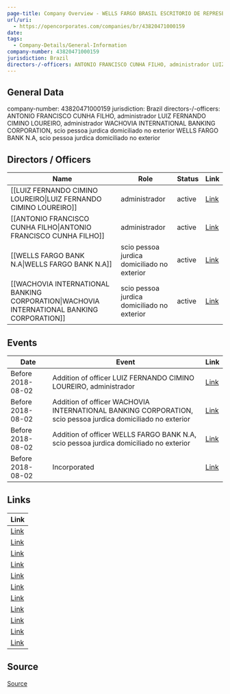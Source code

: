 ```yaml
---
page-title: Company Overview - WELLS FARGO BRASIL ESCRITORIO DE REPRESENTACAO LTDA. (Brazil)
url/uri:
  - https://opencorporates.com/companies/br/43820471000159
date: 
tags:
  - Company-Details/General-Information
company-number: 43820471000159
jurisdiction: Brazil
directors-/-officers: ANTONIO FRANCISCO CUNHA FILHO, administrador LUIZ FERNANDO CIMINO LOUREIRO, administrador WACHOVIA INTERNATIONAL BANKING CORPORATION, scio pessoa jurdica domiciliado no exterior WELLS FARGO BANK N.A, scio pessoa jurdica domiciliado no exterior
---
```

## General Data
company-number: 43820471000159
jurisdiction: Brazil
directors-/-officers: ANTONIO FRANCISCO CUNHA FILHO, administrador LUIZ FERNANDO CIMINO LOUREIRO, administrador WACHOVIA INTERNATIONAL BANKING CORPORATION, scio pessoa jurdica domiciliado no exterior WELLS FARGO BANK N.A, scio pessoa jurdica domiciliado no exterior

## Directors / Officers
| Name | Role | Status | Link |
|------|------|--------|------|
| [[LUIZ FERNANDO CIMINO LOUREIRO\|LUIZ FERNANDO CIMINO LOUREIRO]] | administrador | active | [Link](https://opencorporates.com/officers/309624464) |
| [[ANTONIO FRANCISCO CUNHA FILHO\|ANTONIO FRANCISCO CUNHA FILHO]] | administrador | active | [Link](https://opencorporates.com/officers/309624465) |
| [[WELLS FARGO BANK N.A\|WELLS FARGO BANK N.A]] | scio pessoa jurdica domiciliado no exterior | active | [Link](https://opencorporates.com/officers/315817909) |
| [[WACHOVIA INTERNATIONAL BANKING CORPORATION\|WACHOVIA INTERNATIONAL BANKING CORPORATION]] | scio pessoa jurdica domiciliado no exterior | active | [Link](https://opencorporates.com/officers/315817910) |

## Events
| Date | Event | Link |
|------|-------|------|
| Before 2018-08-02 | Addition of officer LUIZ FERNANDO CIMINO LOUREIRO, administrador | [Link](/events/1103964647) |
| Before 2018-08-02 | Addition of officer WACHOVIA INTERNATIONAL BANKING CORPORATION, scio pessoa jurdica domiciliado no exterior | [Link](/events/1103964710) |
| Before 2018-08-02 | Addition of officer WELLS FARGO BANK N.A, scio pessoa jurdica domiciliado no exterior | [Link](/events/1103964689) |
| Before 2018-08-02 | Incorporated | [Link](/events/1103964731) |

## Links
| Link |
|------|
| [Link](/companies/br/43820471000159/officers) |
| [Link](/events/1103964689) |
| [Link](/companies/br/43820471000159/events) |
| [Link](/officers/309624464) |
| [Link](/officers/315817910) |
| [Link](http://dados.gov.br/dataset/qsa) |
| [Link](/officers/309624465) |
| [Link](/events/1103964647) |
| [Link](/companies/br) |
| [Link](/officers/315817909) |
| [Link](/events/1103964710) |


## Source
[Source](https://opencorporates.com/companies/br/43820471000159)
